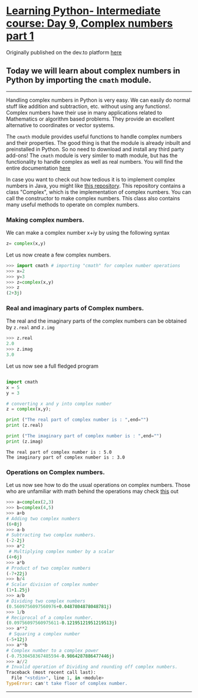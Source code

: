# [Learning Python- Intermediate course: Day 9, Complex numbers part 1](https://dev.to/aatmaj/learning-python-intermediate-course-day-9-complex-numbers-part-1-2pkh)

Originally published on the dev.to platform [here](https://dev.to/aatmaj/learning-python-intermediate-course-day-9-complex-numbers-part-1-2pkh)

Today we will learn about complex numbers in Python by importing the `cmath` module.
---
____
Handling complex numbers in Python is very easy. We can easily do normal stuff like addition and subtraction, etc. without using any functions!. Complex numbers have their use in many applications related to Mathematics or algorithm based problems. They provide an excellent alternative to coordinates or vector systems.

 The `cmath` module provides useful functions to handle complex numbers and their properties. The good thing is that the module is already inbuilt and preinstalled in Python. So no need to download and install any third party add-ons! The `cmath` module is very similer to math module, but has the functionality to handle complex as well as real numbers. You will find the entire documentation [here](https://docs.python.org/3/library/cmath.html)


In case you want to check out how tedious it is to implement complex numbers in Java, you might like [this repository](https://github.com/Aatmaj-Zephyr/Complex-numbers/blob/34c51dbb570c50a93d386d5d6d45e5a3d2e6048d/Complex.java). This repository contains a class "Complex", which is the implementation of complex numbers. You can call the constructor to make complex numbers. This class also contains many useful methods to operate on complex numbers.


### Making complex numbers. 
We can make a complex number x+iy by using the following syntax
```python
z= complex(x,y)
```
Let us now create a few complex numbers.
```python
>>> import cmath # importing "cmath" for complex number operations
>>> x=2
>>> y=3
>>> z=complex(x,y)
>>> z
(2+3j)
```

### Real and imaginary parts of Complex numbers.
The real and the imaginary parts of the complex numbers can be obtained by `z.real` and `z.img`
```python
>>> z.real
2.0
>>> z.imag
3.0
```
Let us now see a full fledged program
```python

import cmath
x = 5
y = 3

# converting x and y into complex number
z = complex(x,y);

print ("The real part of complex number is : ",end="")
print (z.real)

print ("The imaginary part of complex number is : ",end="")
print (z.imag)
```
```
The real part of complex number is : 5.0
The imaginary part of complex number is : 3.0
```
### Operations on Complex numbers.
Let us now see how to do the usual operations on complex numbers. Those who are unfamiliar with math behind the operations may check [this](https://www.varsitytutors.com/hotmath/hotmath_help/topics/operations-with-complex-numbers) out

```python
>>> a=complex(2,3)
>>> b=complex(4,5)
>>> a+b 
# Adding two complex numbers
(6+8j)
>>> a-b 
# Subtracting two complex numbers.
(-2-2j)
>>> a*2
 # Multiplying complex number by a scalar
(4+6j)
>>> a*b 
# Product of two complex numbers
(-7+22j)
>>> b/4 
# Scalar division of complex number
(1+1.25j)
>>> a/b 
# Dividing two complex numbers
(0.5609756097560976+0.0487804878048781j)
>>> 1/b 
# Reciprocal of a complex number.
(0.09756097560975611-0.12195121951219513j)
>>> a**2
 # Squaring a complex number
(-5+12j)
>>> a**b
# Complex number to a complex power
(-0.7530458367485594-0.9864287886477446j)
>>> a//2 
# Invalid operation of Dividing and rounding off complex numbers.
Traceback (most recent call last):
  File "<stdin>", line 1, in <module>
TypeError: can't take floor of complex number.
```
____
